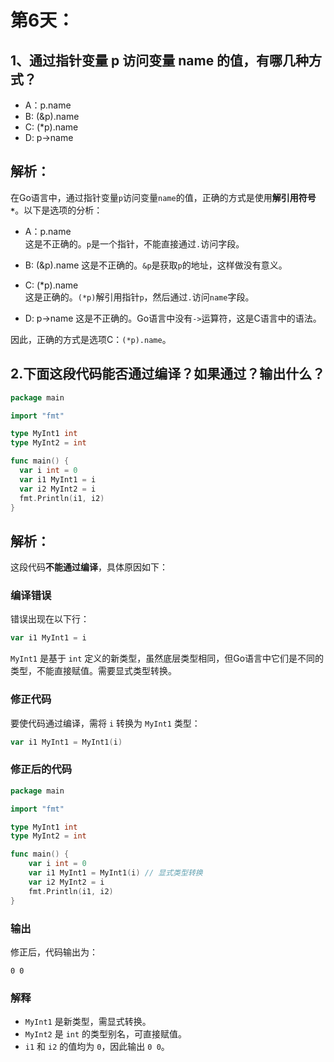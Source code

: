# 第6天：

## 1、通过指针变量 p 访问变量 name 的值，有哪几种方式？
- A：p.name
- B: (&p).name
- C: (*p).name
- D: p->name

## 解析：
在Go语言中，通过指针变量`p`访问变量`name`的值，正确的方式是使用**解引用符号`*`**。以下是选项的分析：
- A：p.name  
  这是不正确的。`p`是一个指针，不能直接通过`.`访问字段。

- B: (&p).name
  这是不正确的。`&p`是获取`p`的地址，这样做没有意义。

- C: (*p).name  
  这是正确的。`(*p)`解引用指针`p`，然后通过`.`访问`name`字段。

- D: p->name
  这是不正确的。Go语言中没有`->`运算符，这是C语言中的语法。

因此，正确的方式是选项C：`(*p).name`。

## 2.下面这段代码能否通过编译？如果通过？输出什么？

```go
package main

import "fmt"

type MyInt1 int
type MyInt2 = int

func main() {
  var i int = 0
  var i1 MyInt1 = i
  var i2 MyInt2 = i
  fmt.Println(i1, i2)
}
```

## 解析：
这段代码**不能通过编译**，具体原因如下：

### 编译错误

错误出现在以下行：
```go
var i1 MyInt1 = i
```
`MyInt1` 是基于 `int` 定义的新类型，虽然底层类型相同，但Go语言中它们是不同的类型，不能直接赋值。需要显式类型转换。

### 修正代码
要使代码通过编译，需将 `i` 转换为 `MyInt1` 类型：
```go
var i1 MyInt1 = MyInt1(i)
```

### 修正后的代码
```go
package main

import "fmt"

type MyInt1 int
type MyInt2 = int

func main() {
    var i int = 0
    var i1 MyInt1 = MyInt1(i) // 显式类型转换
    var i2 MyInt2 = i
    fmt.Println(i1, i2)
}
```

### 输出
修正后，代码输出为：
```
0 0
```

### 解释
- `MyInt1` 是新类型，需显式转换。
- `MyInt2` 是 `int` 的类型别名，可直接赋值。
- `i1` 和 `i2` 的值均为 `0`，因此输出 `0 0`。
